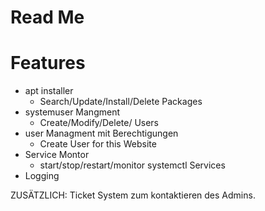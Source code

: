 # Read Me 

# Features
 * apt installer
   * Search/Update/Install/Delete Packages
 * systemuser Mangment
   * Create/Modify/Delete/ Users
 * user Managment mit Berechtigungen
   * Create User for this Website
 * Service Montor 
   * start/stop/restart/monitor systemctl Services 
 * Logging




ZUSÄTZLICH:
Ticket System zum kontaktieren des Admins.
